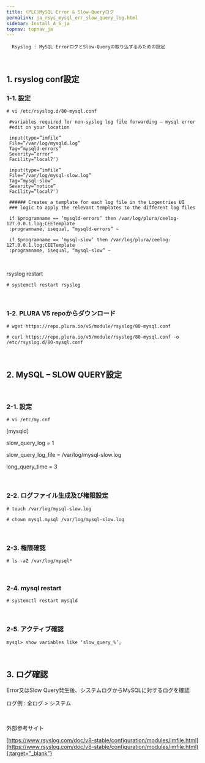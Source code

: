 ```yaml
---
title: (PLC)MySQL Error & Slow-Queryログ
permalink: ja_rsys_mysql_err_slow_query_log.html
sidebar: Install_A_S_ja
topnav: topnav_ja
---
```


      Rsyslog : MySQL ErrorログとSlow-Queryの取り込するみための設定

<br />

## 1. rsyslog conf設定

### 1-1. 設定

`# vi /etc/rsyslog.d/80-mysql.conf`

     #variables required for non-syslog log file forwarding – mysql error
     #edit on your location

     input(type=”imfile”
     File=”/var/log/mysqld.log”
     Tag=”mysqld-errors”
     Severity=”error”
     Facility=”local7″)

     input(type=”imfile”
     File=”/var/log/mysql-slow.log”
     Tag=”mysql-slow”
     Severity=”notice”
     Facility=”local7″)

     ###### Creates a template for each log file in the Logentries UI
     ### logic to apply the relevant templates to the different log files

     if $programname == ‘mysqld-errors’ then /var/log/plura/ceelog-127.0.0.1.log;CEETemplate
     :programname, isequal, “mysqld-errors” ~

     if $programname == ‘mysql-slow’ then /var/log/plura/ceelog-127.0.0.1.log;CEETemplate
     :programname, isequal, “mysql-slow” ~

<br />

rsyslog restart

`# systemctl restart rsyslog`

<br />

### 1-2. PLURA V5 repoからダウンロード

`# wget https://repo.plura.io/v5/module/rsyslog/80-mysql.conf`

`# curl https://repo.plura.io/v5/module/rsyslog/80-mysql.conf -o /etc/rsyslog.d/80-mysql.conf`

<br />

## 2. MySQL – SLOW QUERY設定

<br />

### 2-1. 設定

`# vi /etc/my.cnf`

[mysqld]

slow_query_log = 1

slow_query_log_file = /var/log/mysql-slow.log

long_query_time = 3

<br />

### 2-2. ログファイル生成及び権限設定

`# touch /var/log/mysql-slow.log`

`# chown mysql.mysql /var/log/mysql-slow.log`

<br />

### 2-3. 権限確認

`# ls -aZ /var/log/mysql*`

<!-- [![image](/docs/images/Ins_G/rsys_mysql/1.png)](/docs/images/Ins_G/rsys_mysql/1.png){:target="_blank"} -->

<br />

### 2-4. mysql restart

`# systemctl restart mysqld`

<br />

### 2-5. アクティブ確認

`mysql> show variables like ‘slow_query_%’;`

<!-- [![image](/docs/images/Ins_G/rsys_mysql/2.png)](/docs/images/Ins_G/rsys_mysql/2.png){:target="_blank"} -->

<br />

## 3. ログ確認

Error又はSlow Query発生後、システムログからMySQLに対するログを確認

ログ例 : 全ログ > システム

<!-- [![image](/docs/images/Ins_G/rsys_mysql/3.png){: width="800" }](/docs/images/Ins_G/rsys_mysql/3.png){:target="_blank"} -->

<br />

外部参考サイト

[https://www.rsyslog.com/doc/v8-stable/configuration/modules/imfile.html](https://www.rsyslog.com/doc/v8-stable/configuration/modules/imfile.html){:target="_blank"}